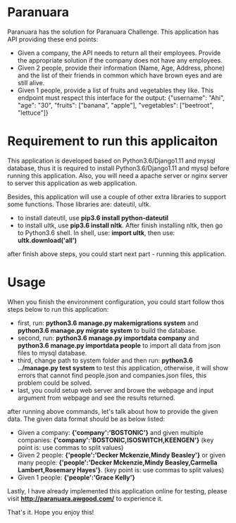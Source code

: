 # Paranuara
Paranuara has the solution for Paranuara Challenge.
This application has API providing these end points:

- Given a company, the API needs to return all their employees. Provide the appropriate solution if the company does not have any employees.
- Given 2 people, provide their information (Name, Age, Address, phone) and the list of their friends in common which have brown eyes and are still alive.
- Given 1 people, provide a list of fruits and vegetables they like. This endpoint must respect this interface for the output: {"username": "Ahi", "age": "30", "fruits": ["banana", "apple"], "vegetables": ["beetroot", "lettuce"]}

# Requirement to run this applicaiton
This application is developed based on Python3.6/Django1.11 and mysql database, thus it is required to install Python3.6/Django1.11 and mysql before running this application. Also, you will need a apache server or nginx server to server this application as web application.

Besides, this application will use a couple of other extra libraries to support some functions. Those libraries are: dateutil, ultk.
- to install dateutil, use <b>pip3.6 install python-dateutil</b>
- to install ultk, use <b>pip3.6 install nltk</b>. After finish installing nltk, then go to Python3.6 shell. In shell, use: <b>import ultk</b>, then use: <b>ultk.download('all')</b>

after finish above steps, you could start next part - running this application.

# Usage
When you finish the environment configuration, you could start follow thos steps below to run this application:

- first, run: <b>python3.6 manage.py makemigrations system</b>    and   <b>python3.6 manage.py migrate system</b>  to build the database.
- second, run: <b>python3.6 manage.py importdata company</b>  and   <b>python3.6 manage.py importdata people</b>  to import all data from json files to mysql database.
- third, change path to system folder and then run: <b>python3.6 ../manage.py test system</b>   to test this application, otherwise, it will show errors that cannot find people.json and companies.json files, this problem could be solved.
- last, you could setup web server and browe the webpage and input argument from webpage and see the results returned.

after running above commands, let's talk about how to provide the given data. The given data format should be as below listed:
- Given a company:  <b>{'company':'BOSTONIC'}</b>  and given multiple companies: <b>{'company':'BOSTONIC,ISOSWITCH,KEENGEN'}</b> (key point is: use commas to split values)
- Given 2 people: <b>{'people':'Decker Mckenzie,Mindy Beasley'}</b>  or  given many people: <b>{'people':'Decker Mckenzie,Mindy Beasley,Carmella Lambert,Rosemary Hayes'}</b>. (key point is: use commas to split values)
- Given 1 people: <b>{'people':'Grace Kelly'}</b>

Lastly, I have already implemented this application online for testing, please visit <b>http://paranuara.awgood.com/</b> to experience it.

That's it. Hope you enjoy this!
